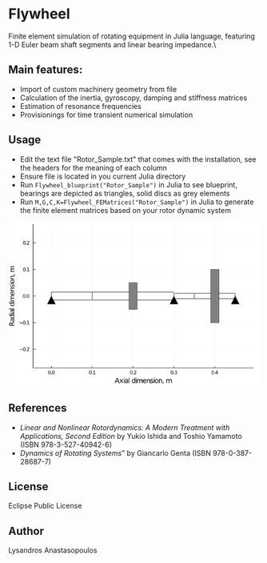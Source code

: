 # Flywheel
Finite element simulation of rotating equipment in Julia language, featuring 1-D Euler beam shaft segments and linear bearing impedance.\

## Main features:
* Import of custom machinery geometry from file
* Calculation of the inertia, gyroscopy, damping and stiffness matrices
* Estimation of resonance frequencies
* Provisionings for time transient numerical simulation

## Usage
* Edit the text file "Rotor_Sample.txt" that comes with the installation, see the headers for the meaning of each column
* Ensure file is located in you current Julia directory
* Run `Flywheel_blueprint("Rotor_Sample")` in Julia to see blueprint, bearings are depicted as triangles, solid discs as grey elements
* Run `M,G,C,K=Flywheel_FEMatrices("Rotor_Sample")` in Julia to generate the finite element matrices based on your rotor dynamic system
<img src= "pictures/SampleBlue.PNG" >

## References
* *Linear and Nonlinear Rotordynamics: A Modern Treatment with Applications, Second Edition* by Yukio Ishida and Toshio Yamamoto (ISBN 978-3-527-40942-6)
* *Dynamics of Rotating Systems*" by Giancarlo Genta (ISBN 978-0-387-28687-7)

## License
Eclipse Public License

## Author
Lysandros Anastasopoulos
